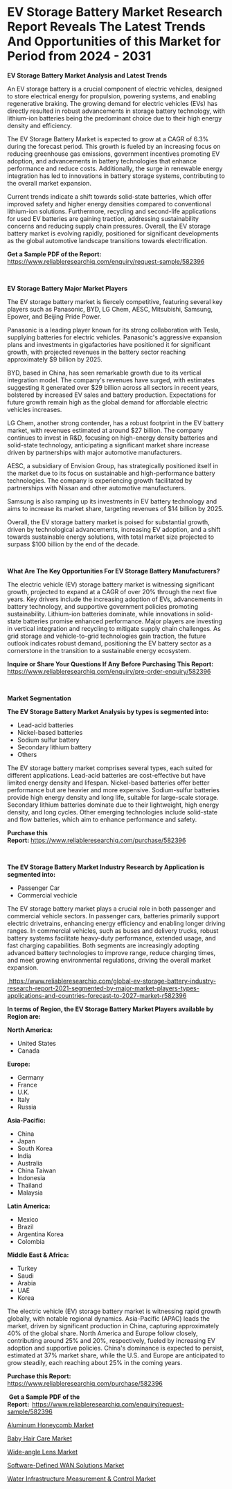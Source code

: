 <p><h1>EV Storage Battery Market Research Report Reveals The Latest Trends And Opportunities of this Market for Period from 2024 - 2031</h1></p><p><strong>EV Storage Battery Market Analysis and Latest Trends</strong></p>
<p><p>An EV storage battery is a crucial component of electric vehicles, designed to store electrical energy for propulsion, powering systems, and enabling regenerative braking. The growing demand for electric vehicles (EVs) has directly resulted in robust advancements in storage battery technology, with lithium-ion batteries being the predominant choice due to their high energy density and efficiency.</p><p>The EV Storage Battery Market is expected to grow at a CAGR of 6.3% during the forecast period. This growth is fueled by an increasing focus on reducing greenhouse gas emissions, government incentives promoting EV adoption, and advancements in battery technologies that enhance performance and reduce costs. Additionally, the surge in renewable energy integration has led to innovations in battery storage systems, contributing to the overall market expansion.</p><p>Current trends indicate a shift towards solid-state batteries, which offer improved safety and higher energy densities compared to conventional lithium-ion solutions. Furthermore, recycling and second-life applications for used EV batteries are gaining traction, addressing sustainability concerns and reducing supply chain pressures. Overall, the EV storage battery market is evolving rapidly, positioned for significant developments as the global automotive landscape transitions towards electrification.</p></p>
<p><strong>Get a Sample PDF of the Report:&nbsp;</strong> <a href="https://www.reliableresearchiq.com/enquiry/request-sample/582396?utm_campaign=1117&utm_medium=2&utm_source=Github&utm_content=ia&utm_term=27092024&utm_id=ev-storage-battery">https://www.reliableresearchiq.com/enquiry/request-sample/582396</a></p>
<p>&nbsp;</p>
<p><strong>EV Storage Battery Major Market Players</strong></p>
<p><p>The EV storage battery market is fiercely competitive, featuring several key players such as Panasonic, BYD, LG Chem, AESC, Mitsubishi, Samsung, Epower, and Beijing Pride Power. </p><p>Panasonic is a leading player known for its strong collaboration with Tesla, supplying batteries for electric vehicles. Panasonic's aggressive expansion plans and investments in gigafactories have positioned it for significant growth, with projected revenues in the battery sector reaching approximately $9 billion by 2025.</p><p>BYD, based in China, has seen remarkable growth due to its vertical integration model. The company's revenues have surged, with estimates suggesting it generated over $29 billion across all sectors in recent years, bolstered by increased EV sales and battery production. Expectations for future growth remain high as the global demand for affordable electric vehicles increases.</p><p>LG Chem, another strong contender, has a robust footprint in the EV battery market, with revenues estimated at around $27 billion. The company continues to invest in R&D, focusing on high-energy density batteries and solid-state technology, anticipating a significant market share increase driven by partnerships with major automotive manufacturers.</p><p>AESC, a subsidiary of Envision Group, has strategically positioned itself in the market due to its focus on sustainable and high-performance battery technologies. The company is experiencing growth facilitated by partnerships with Nissan and other automotive manufacturers.</p><p>Samsung is also ramping up its investments in EV battery technology and aims to increase its market share, targeting revenues of $14 billion by 2025.</p><p>Overall, the EV storage battery market is poised for substantial growth, driven by technological advancements, increasing EV adoption, and a shift towards sustainable energy solutions, with total market size projected to surpass $100 billion by the end of the decade.</p></p>
<p>&nbsp;</p>
<p><strong>What Are The Key Opportunities For EV Storage Battery Manufacturers?</strong></p>
<p><p>The electric vehicle (EV) storage battery market is witnessing significant growth, projected to expand at a CAGR of over 20% through the next five years. Key drivers include the increasing adoption of EVs, advancements in battery technology, and supportive government policies promoting sustainability. Lithium-ion batteries dominate, while innovations in solid-state batteries promise enhanced performance. Major players are investing in vertical integration and recycling to mitigate supply chain challenges. As grid storage and vehicle-to-grid technologies gain traction, the future outlook indicates robust demand, positioning the EV battery sector as a cornerstone in the transition to a sustainable energy ecosystem.</p></p>
<p><strong>Inquire or Share Your Questions If Any Before Purchasing This Report:</strong> <a href="https://www.reliableresearchiq.com/enquiry/pre-order-enquiry/582396?utm_campaign=1117&utm_medium=2&utm_source=Github&utm_content=ia&utm_term=27092024&utm_id=ev-storage-battery">https://www.reliableresearchiq.com/enquiry/pre-order-enquiry/582396</a></p>
<p>&nbsp;</p>
<p><strong>Market Segmentation</strong></p>
<p><strong>The EV Storage Battery Market Analysis by types is segmented into:</strong></p>
<p><ul><li>Lead-acid batteries</li><li>Nickel-based batteries</li><li>Sodium sulfur battery</li><li>Secondary lithium battery</li><li>Others</li></ul></p>
<p><p>The EV storage battery market comprises several types, each suited for different applications. Lead-acid batteries are cost-effective but have limited energy density and lifespan. Nickel-based batteries offer better performance but are heavier and more expensive. Sodium-sulfur batteries provide high energy density and long life, suitable for large-scale storage. Secondary lithium batteries dominate due to their lightweight, high energy density, and long cycles. Other emerging technologies include solid-state and flow batteries, which aim to enhance performance and safety.</p></p>
<p><strong>Purchase this Report:&nbsp;</strong><a href="https://www.reliableresearchiq.com/purchase/582396?utm_campaign=1117&utm_medium=2&utm_source=Github&utm_content=ia&utm_term=27092024&utm_id=ev-storage-battery">https://www.reliableresearchiq.com/purchase/582396</a></p>
<p>&nbsp;</p>
<p><strong>The EV Storage Battery Market Industry Research by Application is segmented into:</strong></p>
<p><ul><li>Passenger Car</li><li>Commercial vechicle</li></ul></p>
<p><p>The EV storage battery market plays a crucial role in both passenger and commercial vehicle sectors. In passenger cars, batteries primarily support electric drivetrains, enhancing energy efficiency and enabling longer driving ranges. In commercial vehicles, such as buses and delivery trucks, robust battery systems facilitate heavy-duty performance, extended usage, and fast charging capabilities. Both segments are increasingly adopting advanced battery technologies to improve range, reduce charging times, and meet growing environmental regulations, driving the overall market expansion.</p></p>
<p><a href="https://www.reliableresearchiq.com/global-ev-storage-battery-industry-research-report-2021-segmented-by-major-market-players-types-applications-and-countries-forecast-to-2027-market-r582396?utm_campaign=1117&utm_medium=2&utm_source=Github&utm_content=ia&utm_term=27092024&utm_id=ev-storage-battery">&nbsp;https://www.reliableresearchiq.com/global-ev-storage-battery-industry-research-report-2021-segmented-by-major-market-players-types-applications-and-countries-forecast-to-2027-market-r582396</a></p>
<p><strong>In terms of Region, the EV Storage Battery Market Players available by Region are:</strong></p>
<p>
    <p> <strong> North America: </strong>
        <ul>
            <li>United States</li>
            <li>Canada</li>
        </ul>
        </p> 
    <p> <strong> Europe: </strong>
        <ul>
            <li>Germany</li>
            <li>France</li>
            <li>U.K.</li>
            <li>Italy</li>
            <li>Russia</li>
        </ul>
        </p> 
    <p> <strong> Asia-Pacific: </strong>
        <ul>
            <li>China</li>
            <li>Japan</li>
            <li>South Korea</li>
            <li>India</li>
            <li>Australia</li>
            <li>China Taiwan</li>
            <li>Indonesia</li>
            <li>Thailand</li>
            <li>Malaysia</li>
        </ul>
        </p> 
    <p> <strong> Latin America: </strong>
        <ul>
            <li>Mexico</li>
            <li>Brazil</li>
            <li>Argentina Korea</li>
            <li>Colombia</li>
        </ul>
        </p> 
    <p> <strong> Middle East & Africa: </strong>
        <ul>
            <li>Turkey</li>
            <li>Saudi</li>
            <li>Arabia</li>
            <li>UAE</li>
            <li>Korea</li>
        </ul>
    </p>
    </p>
<p><p>The electric vehicle (EV) storage battery market is witnessing rapid growth globally, with notable regional dynamics. Asia-Pacific (APAC) leads the market, driven by significant production in China, capturing approximately 40% of the global share. North America and Europe follow closely, contributing around 25% and 20%, respectively, fueled by increasing EV adoption and supportive policies. China's dominance is expected to persist, estimated at 37% market share, while the U.S. and Europe are anticipated to grow steadily, each reaching about 25% in the coming years.</p></p>
<p><strong>Purchase this Report: </strong><a href="https://www.reliableresearchiq.com/purchase/582396?utm_campaign=1117&utm_medium=2&utm_source=Github&utm_content=ia&utm_term=27092024&utm_id=ev-storage-battery">https://www.reliableresearchiq.com/purchase/582396</a></p>
<p>&nbsp;<strong>Get a Sample PDF of the Report:&nbsp;&nbsp;</strong><a href="https://www.reliableresearchiq.com/enquiry/request-sample/582396?utm_campaign=1117&utm_medium=2&utm_source=Github&utm_content=ia&utm_term=27092024&utm_id=ev-storage-battery">https://www.reliableresearchiq.com/enquiry/request-sample/582396</a></p>
<p><strong></strong></p>
<p><p><a href="https://www.linkedin.com/pulse/how-aluminum-honeycomb-market-changing-from-2024-2031-insightra-ks5xf?utm_campaign=1117&utm_medium=2&utm_source=Github&utm_content=ia&utm_term=27092024&utm_id=ev-storage-battery">Aluminum Honeycomb Market</a></p><p><a href="https://issuu.com/reportprime-2/docs/baby-hair-care-market-size-2030.ppt_e94fd060af5ea8?utm_campaign=1117&utm_medium=2&utm_source=Github&utm_content=ia&utm_term=27092024&utm_id=ev-storage-battery">Baby Hair Care Market</a></p><p><a href="https://issuu.com/reportprime-2/docs/wide-angle-lens-market-size-2030.pp_ecd058effa7ff4?utm_campaign=1117&utm_medium=2&utm_source=Github&utm_content=ia&utm_term=27092024&utm_id=ev-storage-battery">Wide-angle Lens Market</a></p><p><a href="https://github.com/SaraPrifti82/Market-Research-Report-List-1/blob/main/software-defined-wan-solutions-market.md?utm_campaign=1117&utm_medium=2&utm_source=Github&utm_content=ia&utm_term=27092024&utm_id=ev-storage-battery">Software-Defined WAN Solutions Market</a></p><p><a href="https://github.com/SotoRodolfo12/Market-Research-Report-List-1/blob/main/water-infrastructure-measurement-control-market.md?utm_campaign=1117&utm_medium=2&utm_source=Github&utm_content=ia&utm_term=27092024&utm_id=ev-storage-battery">Water Infrastructure Measurement & Control Market</a></p></p>